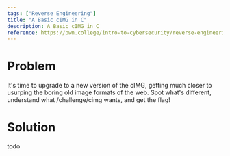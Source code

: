 ```yaml
---
tags: ["Reverse Engineering"]
title: "A Basic cIMG in C"
description: A Basic cIMG in C
reference: https://pwn.college/intro-to-cybersecurity/reverse-engineering/
---
```


# Problem

It's time to upgrade to a new version of the cIMG, getting much closer to usurping the boring old image formats of the web. Spot what's different, understand what /challenge/cimg wants, and get the flag!

# Solution

todo
